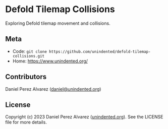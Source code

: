 # Defold Tilemap Collisions

Exploring Defold tilemap movement and collisions.

## Meta

- Code: `git clone https://github.com/unindented/defold-tilemap-collisions.git`
- Home: <https://www.unindented.org/>

## Contributors

Daniel Perez Alvarez ([daniel@unindented.org](mailto:daniel@unindented.org))

## License

Copyright (c) 2023 Daniel Perez Alvarez ([unindented.org](https://www.unindented.org/)). See the LICENSE file for more details.
